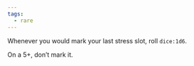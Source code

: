 ```yaml
---
tags:
  - rare
---
```


Whenever you would mark your last stress slot, roll `dice:1d6`. 

On a 5+, don’t mark it.